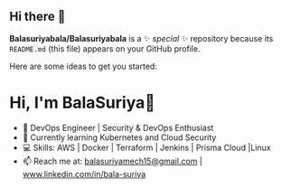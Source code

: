 ## Hi there 👋

**Balasuriyabala/Balasuriyabala** is a ✨ _special_ ✨ repository because its `README.md` (this file) appears on your GitHub profile.

Here are some ideas to get you started:


# Hi, I'm BalaSuriya👋
- 🔭 DevOps Engineer | Security & DevOps Enthusiast
- 🌱 Currently learning Kubernetes and Cloud Security
- 💻 Skills: AWS | Docker | Terraform | Jenkins | Prisma Cloud |Linux
- 📫 Reach me at: balasuriyamech15@gmail.com | www.linkedin.com/in/bala-suriya


